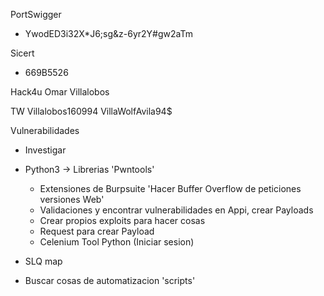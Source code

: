 
PortSwigger
- YwodED3i32X*J6;sg&z-6yr2Y#gw2aTm

Sicert
- 669B5526

Hack4u
Omar Villalobos

TW
Villalobos160994
VillaWolfAvila94$


Vulnerabilidades 
- Investigar 
- Python3 -> Librerias 'Pwntools'
	- Extensiones de Burpsuite 'Hacer Buffer Overflow de peticiones versiones Web'
	- Validaciones y encontrar vulnerabilidades en Appi, crear Payloads 
	- Crear propios exploits para hacer cosas 
	- Request para crear Payload
	- Celenium Tool Python (Iniciar sesion)
- SLQ map

- Buscar cosas de automatizacion 'scripts'
